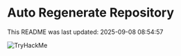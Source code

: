 # Auto Regenerate Repository

This README was last updated: 2025-09-08 08:54:57

 ![TryHackMe](https://tryhackme.com/badge/533634)